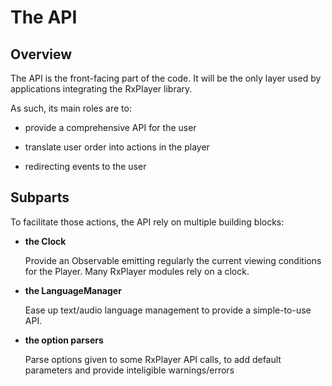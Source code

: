 # The API ######################################################################


## Overview ####################################################################

The API is the front-facing part of the code.
It will be the only layer used by applications integrating the RxPlayer library.

As such, its main roles are to:

  - provide a comprehensive API for the user

  - translate user order into actions in the player

  - redirecting events to the user



## Subparts ####################################################################

To facilitate those actions, the API rely on multiple building blocks:

  - __the Clock__

    Provide an Observable emitting regularly the current viewing conditions for
    the Player. Many RxPlayer modules rely on a clock.


  - __the LanguageManager__

    Ease up text/audio language management to provide a simple-to-use API.


  - __the option parsers__

    Parse options given to some RxPlayer API calls, to add default parameters
    and provide inteligible warnings/errors

